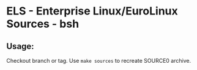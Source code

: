 # ELS - Enterprise Linux/EuroLinux Sources - bsh
 
## Usage:
  Checkout branch or tag. Use `make sources` to recreate  SOURCE0 archive.
